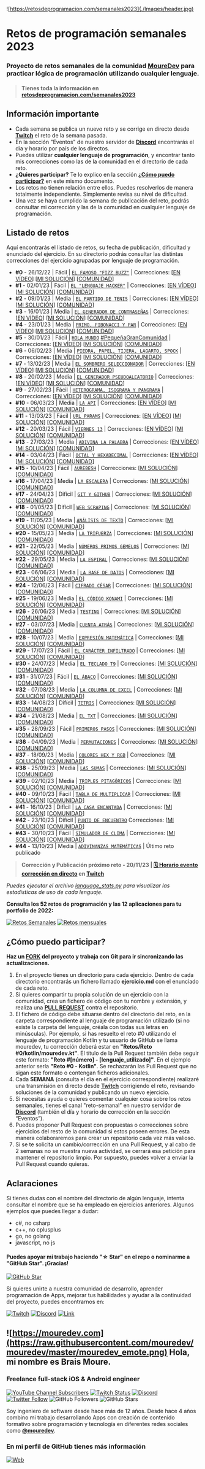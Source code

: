 ![https://retosdeprogramacion.com/semanales2023](./Images/header.jpg)

# Retos de programación semanales 2023
### Proyecto de retos semanales de la comunidad **[MoureDev](https://moure.dev)** para practicar lógica de programación utilizando cualquier lenguaje.
> #### Tienes toda la información en **[retosdeprogramacion.com/semanales2023](https://retosdeprogramacion.com/semanales2023)**

## Información importante

* Cada semana se publica un nuevo reto y se corrige en directo desde **[Twitch](https://twitch.tv/mouredev)** el reto de la semana pasada.
* En la sección "Eventos" de nuestro servidor de **[Discord](https://discord.gg/mouredev)** encontrarás el día y horario por país de los directos.
* Puedes utilizar **cualquier lenguaje de programación**, y encontrar tanto mis correcciones como las de la comunidad en el directorio de cada reto.
* **¿Quieres participar?** Te lo explico en la sección **[¿Cómo puedo participar?](https://github.com/mouredev/retos-programacion-2023#c%C3%B3mo-puedo-participar)** en este mismo documento.
* Los retos no tienen relación entre ellos. Puedes resolverlos de manera totalmente independiente. Simplemente revisa su nivel de dificultad.
* Una vez se haya cumplido la semana de publicación del reto, podrás consultar mi corrección y las de la comunidad en cualquier lenguaje de programación.

## Listado de retos

Aquí encontrarás el listado de retos, su fecha de publicación, dificultad y enunciado del ejercicio. En su directorio podrás consultar las distintas correcciones del ejercicio agrupadas por lenguaje de programación.

* **#0** - 26/12/22 | Fácil | [`EL FAMOSO "FIZZ BUZZ"`](./Retos/Reto%20%230%20-%20EL%20FAMOSO%20FIZZ%20BUZZ%20%5BFácil%5D/ejercicio.md) | Correcciones: [[EN VÍDEO](https://youtu.be/2iW4NCzOAxs)] [[MI SOLUCIÓN](./Retos/Reto%20%230%20-%20EL%20FAMOSO%20FIZZ%20BUZZ%20%5BFácil%5D/python/mouredev.py)] [[COMUNIDAD](./Retos/Reto%20%230%20-%20EL%20FAMOSO%20FIZZ%20BUZZ%20%5BFácil%5D)]
* **#1** - 02/01/23 | Fácil | [`EL "LENGUAJE HACKER"`](./Retos/Reto%20%231%20-%20EL%20LENGUAJE%20HACKER%20%5BFácil%5D/ejercicio.md) | Correcciones: [[EN VÍDEO](https://youtu.be/EIxlo_SVUss)] [[MI SOLUCIÓN](./Retos/Reto%20%231%20-%20EL%20LENGUAJE%20HACKER%20%5BFácil%5D/python/mouredev.py)] [[COMUNIDAD](./Retos/Reto%20%231%20-%20EL%20LENGUAJE%20HACKER%20%5BFácil%5D)]
* **#2** - 09/01/23 | Media | [`EL PARTIDO DE TENIS`](./Retos/Reto%20%232%20-%20EL%20PARTIDO%20DE%20TENIS%20%5BMedia%5D/ejercicio.md) | Correcciones: [[EN VÍDEO](https://youtu.be/-WW4iRmgXuk)] [[MI SOLUCIÓN](./Retos/Reto%20%232%20-%20EL%20PARTIDO%20DE%20TENIS%20%5BMedia%5D/python/mouredev.py)] [[COMUNIDAD](./Retos/Reto%20%232%20-%20EL%20PARTIDO%20DE%20TENIS%20%5BMedia%5D)]
* **#3** - 16/01/23 | Media | [`EL GENERADOR DE CONTRASEÑAS`](./Retos/Reto%20%233%20-%20EL%20GENERADOR%20DE%20CONTRASEÑAS%20%5BMedia%5D/ejercicio.md) | Correcciones: [[EN VÍDEO](https://youtu.be/4PA0fioCscw)] [[MI SOLUCIÓN](./Retos/Reto%20%233%20-%20EL%20GENERADOR%20DE%20CONTRASEÑAS%20%5BMedia%5D/python/mouredev.py)] [[COMUNIDAD](./Retos/Reto%20%233%20-%20EL%20GENERADOR%20DE%20CONTRASEÑAS%20%5BMedia%5D)]
* **#4** - 23/01/23 | Media | [`PRIMO, FIBONACCI Y PAR`](./Retos/Reto%20%234%20-%20PRIMO,%20FIBONACCI%20Y%20PAR%20%5BMedia%5D/ejercicio.md) | Correcciones: [[EN VÍDEO](https://youtu.be/eY6_1voBPpo)] [[MI SOLUCIÓN](./Retos/Reto%20%234%20-%20PRIMO,%20FIBONACCI%20Y%20PAR%20%5BMedia%5D/python/mouredev.py)] [[COMUNIDAD](./Retos/Reto%20%234%20-%20PRIMO,%20FIBONACCI%20Y%20PAR%20%5BMedia%5D)]
* **#5** - 30/01/23 | Fácil | [`HOLA MUNDO`](./Retos/Reto%20%235%20-%20HOLA%20MUNDO%20%5BFácil%5D/ejercicio.md) [#PequeñaGranComunidad](https://blog.twitch.tv/es-es/2023/01/26/celebremos-a-los-h%C3%A9roes-an%C3%B3nimos-de-espa%C3%B1a) | Correcciones: [[EN VÍDEO](https://youtu.be/g1LNG5i_5BY)] [[MI SOLUCIÓN](./Retos/Reto%20%235%20-%20HOLA%20MUNDO%20%5BFácil%5D/python/mouredev.py)] [[COMUNIDAD](./Retos/Reto%20%235%20-%20HOLA%20MUNDO%20%5BFácil%5D)]
* **#6** - 06/02/23 | Media | [`PIEDRA, PAPEL, TIJERA, LAGARTO, SPOCK`](./Retos/Reto%20%236%20-%20PIEDRA,%20PAPEL,%20TIJERA,%20LAGARTO,%20SPOCK%20%5BMedia%5D/ejercicio.md) | Correcciones: [[EN VÍDEO](https://youtu.be/JC4muXe60Pw)] [[MI SOLUCIÓN](./Retos/Reto%20%236%20-%20PIEDRA,%20PAPEL,%20TIJERA,%20LAGARTO,%20SPOCK%20%5BMedia%5D/python/mouredev.py)] [[COMUNIDAD](./Retos/Reto%20%236%20-%20PIEDRA,%20PAPEL,%20TIJERA,%20LAGARTO,%20SPOCK%20%5BMedia%5D)]
* **#7** - 13/02/23 | Media | [`EL SOMBRERO SELECCIONADOR`](./Retos/Reto%20%237%20-%20EL%20SOMBRERO%20SELECCIONADOR%20%5BMedia%5D/ejercicio.md) | Correcciones: [[EN VÍDEO](https://youtu.be/8TETRI2CQbg)] [[MI SOLUCIÓN](./Retos/Reto%20%237%20-%20EL%20SOMBRERO%20SELECCIONADOR%20%5BMedia%5D/python/mouredev.py)] [[COMUNIDAD](./Retos/Reto%20%237%20-%20EL%20SOMBRERO%20SELECCIONADOR%20%5BMedia%5D)]
* **#8** - 20/02/23 | Media | [`EL GENERADOR PSEUDOALEATORIO`](./Retos/Reto%20%238%20-%20EL%20GENERADOR%20PSEUDOALEATORIO%20%5BMedia%5D/ejercicio.md) | Correcciones: [[EN VÍDEO](https://youtu.be/sMCSE5qupQo)] [[MI SOLUCIÓN](./Retos/Reto%20%238%20-%20EL%20GENERADOR%20PSEUDOALEATORIO%20%5BMedia%5D/python/mouredev.py)] [[COMUNIDAD](./Retos/Reto%20%238%20-%20EL%20GENERADOR%20PSEUDOALEATORIO%20%5BMedia%5D/)]
* **#9** - 27/02/23 | Fácil | [`HETEROGRAMA, ISOGRAMA Y PANGRAMA`](./Retos/Reto%20%239%20-%20HETEROGRAMA,%20ISOGRAMA%20Y%20PANGRAMA%20%5BFácil%5D/ejercicio.md) | Correcciones: [[EN VÍDEO](https://youtu.be/hkWsjk0VG7c)] [[MI SOLUCIÓN](./Retos/Reto%20%239%20-%20HETEROGRAMA,%20ISOGRAMA%20Y%20PANGRAMA%20%5BFácil%5D/python/mouredev.py)] [[COMUNIDAD](./Retos/Reto%20%239%20-%20HETEROGRAMA,%20ISOGRAMA%20Y%20PANGRAMA%20%5BFácil%5D/)]
* **#10** - 06/03/23 | Media | [`LA API`](./Retos/Reto%20%2310%20-%20LA%20API%20%5BMedia%5D/ejercicio.md) | Correcciones: [[EN VÍDEO](https://youtu.be/AGWWns_KHP8)] [[MI SOLUCIÓN](./Retos/Reto%20%2310%20-%20LA%20API%20%5BMedia%5D/python/mouredev.py)] [[COMUNIDAD](./Retos/Reto%20%2310%20-%20LA%20API%20%5BMedia%5D/)]
* **#11** - 13/03/23 | Fácil | [`URL PARAMS`](./Retos/Reto%20%2311%20-%20URL%20PARAMS%20%5BFácil%5D/ejercicio.md) | Correcciones: [[EN VÍDEO](https://youtu.be/hUX46tEpc2A)] [[MI SOLUCIÓN](./Retos/Reto%20%2311%20-%20URL%20PARAMS%20%5BFácil%5D/python/mouredev.py)] [[COMUNIDAD](./Retos/Reto%20%2311%20-%20URL%20PARAMS%20%5BFácil%5D/)]
* **#12** - 20/03/23 | Fácil | [`VIERNES 13`](./Retos/Reto%20%2312%20-%20VIERNES%2013%20%5BFácil%5D/ejercicio.md) | Correcciones: [[EN VÍDEO](https://youtu.be/UBDO-z5rYfg)] [[MI SOLUCIÓN](./Retos/Reto%20%2312%20-%20VIERNES%2013%20%5BFácil%5D/python/mouredev.py)] [[COMUNIDAD](./Retos/Reto%20%2312%20-%20VIERNES%2013%20%5BFácil%5D/)]
* **#13** - 27/03/23 | Media | [`ADIVINA LA PALABRA`](./Retos/Reto%20%2313%20-%20ADIVINA%20LA%20PALABRA%20%5BMedia%5D/ejercicio.md) | Correcciones: [[EN VÍDEO](https://youtu.be/t5UHiXcYD8Y)] [[MI SOLUCIÓN](./Retos/Reto%20%2313%20-%20ADIVINA%20LA%20PALABRA%20%5BMedia%5D/python/mouredev.py)] [[COMUNIDAD](./Retos/Reto%20%2313%20-%20ADIVINA%20LA%20PALABRA%20%5BMedia%5D/)]
* **#14** - 03/04/23 | Fácil | [`OCTAL Y HEXADECIMAL`](./Retos/Reto%20%2314%20-%20OCTAL%20Y%20HEXADECIMAL%20%5BFácil%5D/ejercicio.md) | Correcciones: [[EN VÍDEO](https://youtu.be/T8qY1nUCHkM)] [[MI SOLUCIÓN](./Retos/Reto%20%2314%20-%20OCTAL%20Y%20HEXADECIMAL%20%5BFácil%5D/python/mouredev.py)] [[COMUNIDAD](./Retos/Reto%20%2314%20-%20OCTAL%20Y%20HEXADECIMAL%20%5BFácil%5D/)]
* **#15** - 10/04/23 | Fácil | [`AUREBESH`](./Retos/Reto%20%2315%20-%20AUREBESH%20%5BFácil%5D/ejercicio.md) | Correcciones: [[MI SOLUCIÓN](./Retos/Reto%20%2315%20-%20AUREBESH%20%5BFácil%5D/python/mouredev.py)] [[COMUNIDAD](./Retos/Reto%20%2315%20-%20AUREBESH%20%5BFácil%5D/)]
* **#16** - 17/04/23 | Media | [`LA ESCALERA`](./Retos/Reto%20%2316%20-%20LA%20ESCALERA%20%5BMedia%5D/ejercicio.md) | Correcciones: [[MI SOLUCIÓN](./Retos/Reto%20%2316%20-%20LA%20ESCALERA%20%5BMedia%5D/python/mouredev.py)] [[COMUNIDAD](./Retos/Reto%20%2316%20-%20LA%20ESCALERA%20%5BMedia%5D/)]
* **#17** - 24/04/23 | Difícil | [`GIT Y GITHUB`](./Retos/Reto%20%2317%20-%20GIT%20Y%20GITHUB%20%5BDifícil%5D/ejercicio.md) | Correcciones: [[MI SOLUCIÓN](./Retos/Reto%20%2317%20-%20GIT%20Y%20GITHUB%20%5BDifícil%5D/python/mouredev.py)] [[COMUNIDAD](./Retos/Reto%20%2317%20-%20GIT%20Y%20GITHUB%20%5BDifícil%5D/)]
* **#18** - 01/05/23 | Difícil | [`WEB SCRAPING`](./Retos/Reto%20%2318%20-%20WEB%20SCRAPING%20%5BDifícil%5D/ejercicio.md) | Correcciones: [[MI SOLUCIÓN](./Retos/Reto%20%2318%20-%20WEB%20SCRAPING%20%5BDifícil%5D/python/mouredev.py)] [[COMUNIDAD](./Retos/Reto%20%2318%20-%20WEB%20SCRAPING%20%5BDifícil%5D/)]
* **#19** - 11/05/23 | Media | [`ANÁLISIS DE TEXTO`](./Retos/Reto%20%2319%20-%20ANÁLISIS%20DE%20TEXTO%20%5BMedia%5D/ejercicio.md) | Correcciones: [[MI SOLUCIÓN](./Retos/Reto%20%2319%20-%20ANÁLISIS%20DE%20TEXTO%20%5BMedia%5D/python/mouredev.py)] [[COMUNIDAD](./Retos/Reto%20%2319%20-%20ANÁLISIS%20DE%20TEXTO%20%5BMedia%5D/)]
* **#20** - 15/05/23 | Media | [`LA TRIFUERZA`](./Retos/Reto%20%2320%20-%20LA%20TRIFUERZA%20%5BMedia%5D/ejercicio.md) | Correcciones: [[MI SOLUCIÓN](./Retos/Reto%20%2320%20-%20LA%20TRIFUERZA%20%5BMedia%5D/python/mouredev.py)] [[COMUNIDAD](./Retos/Reto%20%2320%20-%20LA%20TRIFUERZA%20%5BMedia%5D/)]
* **#21** - 22/05/23 | Media | [`NÚMEROS PRIMOS GEMELOS`](./Retos/Reto%20%2321%20-%20NÚMEROS%20PRIMOS%20GEMELOS%20%5BMedia%5D/ejercicio.md) | Correcciones: [[MI SOLUCIÓN](./Retos/Reto%20%2321%20-%20NÚMEROS%20PRIMOS%20GEMELOS%20%5BMedia%5D/python/mouredev.py)] [[COMUNIDAD](./Retos/Reto%20%2321%20-%20NÚMEROS%20PRIMOS%20GEMELOS%20%5BMedia%5D/)]
* **#22** - 29/05/23 | Media | [`LA ESPIRAL`](./Retos/Reto%20%2322%20-%20LA%20ESPIRAL%20%5BMedia%5D/ejercicio.md) | Correcciones: [[MI SOLUCIÓN](./Retos/Reto%20%2322%20-%20LA%20ESPIRAL%20%5BMedia%5D/python/mouredev.py)] [[COMUNIDAD](./Retos/Reto%20%2322%20-%20LA%20ESPIRAL%20%5BMedia%5D/)]
* **#23** - 06/06/23 | Media | [`LA BASE DE DATOS`](./Retos/Reto%20%2323%20-%20LA%20BASE%20DE%20DATOS%20%5BMedia%5D/ejercicio.md) | Correcciones: [[MI SOLUCIÓN](./Retos/Reto%20%2323%20-%20LA%20BASE%20DE%20DATOS%20%5BMedia%5D/python/mouredev.py)] [[COMUNIDAD](./Retos/Reto%20%2323%20-%20LA%20BASE%20DE%20DATOS%20%5BMedia%5D/)]
* **#24** - 12/06/23 | Fácil | [`CIFRADO CÉSAR`](./Retos/Reto%20%2324%20-%20CIFRADO%20CÉSAR%20%5BFácil%5D/ejercicio.md) | Correcciones: [[MI SOLUCIÓN](./Retos/Reto%20%2324%20-%20CIFRADO%20CÉSAR%20%5BFácil%5D/python/mouredev.py)] [[COMUNIDAD](./Retos/Reto%20%2324%20-%20CIFRADO%20CÉSAR%20%5BFácil%5D/)]
* **#25** - 19/06/23 | Media | [`EL CÓDIGO KONAMI`](./Retos/Reto%20%2325%20-%20EL%20CÓDIGO%20KONAMI%20%5BMedia%5D/ejercicio.md) | Correcciones: [[MI SOLUCIÓN](./Retos/Reto%20%2325%20-%20EL%20CÓDIGO%20KONAMI%20%5BMedia%5D/python/mouredev.py)] [[COMUNIDAD](./Retos/Reto%20%2325%20-%20EL%20CÓDIGO%20KONAMI%20%5BMedia%5D/)]
* **#26** - 26/06/23 | Media | [`TESTING`](./Retos/Reto%20%2326%20-%20TESTING%20%5BMedia%5D/ejercicio.md) | Correcciones: [[MI SOLUCIÓN](./Retos/Reto%20%2326%20-%20TESTING%20%5BMedia%5D/python/mouredev.py)] [[COMUNIDAD](./Retos/Reto%20%2326%20-%20TESTING%20%5BMedia%5D/)]
* **#27** - 03/07/23 | Media | [`CUENTA ATRÁS`](./Retos/Reto%20%2327%20-%20CUENTA%20ATRÁS%20%5BMedia%5D/ejercicio.md) | Correcciones: [[MI SOLUCIÓN](./Retos/Reto%20%2327%20-%20CUENTA%20ATRÁS%20%5BMedia%5D/python/mouredev.py)] [[COMUNIDAD](./Retos/Reto%20%2327%20-%20CUENTA%20ATRÁS%20%5BMedia%5D/)]
* **#28** - 10/07/23 | Media | [`EXPRESIÓN MATEMÁTICA`](./Retos/Reto%20%2328%20-%20EXPRESIÓN%20MATEMÁTICA%20%5BMedia%5D/ejercicio.md) | Correcciones: [[MI SOLUCIÓN](./Retos/Reto%20%2328%20-%20EXPRESIÓN%20MATEMÁTICA%20%5BMedia%5D/python/mouredev.py)] [[COMUNIDAD](./Retos/Reto%20%2328%20-%20EXPRESIÓN%20MATEMÁTICA%20%5BMedia%5D/)]
* **#29** - 17/07/23 | Fácil | [`EL CARÁCTER INFILTRADO`](./Retos/Reto%20%2329%20-%20EL%20CARÁCTER%20INFILTRADO%20%5BFácil%5D/ejercicio.md) | Correcciones: [[MI SOLUCIÓN](./Retos/Reto%20%2329%20-%20EL%20CARÁCTER%20INFILTRADO%20%5BFácil%5D/python/mouredev.py)] [[COMUNIDAD](./Retos/Reto%20%2329%20-%20EL%20CARÁCTER%20INFILTRADO%20%5BFácil%5D/)]
* **#30** - 24/07/23 | Media | [`EL TECLADO T9`](./Retos/Reto%20%2330%20-%20EL%20TECLADO%20T9%20%5BMedia%5D/ejercicio.md) | Correcciones: [[MI SOLUCIÓN](./Retos/Reto%20%2330%20-%20EL%20TECLADO%20T9%20%5BMedia%5D/python/mouredev.py)] [[COMUNIDAD](./Retos/Reto%20%2330%20-%20EL%20TECLADO%20T9%20%5BMedia%5D/)]
* **#31** - 31/07/23 | Fácil | [`EL ÁBACO`](./Retos/Reto%20%2331%20-%20EL%20ÁBACO%20%5BFácil%5D/ejercicio.md) | Correcciones: [[MI SOLUCIÓN](./Retos/Reto%20%2331%20-%20EL%20ÁBACO%20%5BFácil%5D/python/mouredev.py)] [[COMUNIDAD](./Retos/Reto%20%2331%20-%20EL%20ÁBACO%20%5BFácil%5D/)]
* **#32** - 07/08/23 | Media | [`LA COLUMNA DE EXCEL`](./Retos/Reto%20%2332%20-%20LA%20COLUMNA%20DE%20EXCEL%20%5BMedia%5D/ejercicio.md) | Correcciones: [[MI SOLUCIÓN](./Retos/Reto%20%2332%20-%20LA%20COLUMNA%20DE%20EXCEL%20%5BMedia%5D/python/mouredev.py)] [[COMUNIDAD](./Retos/Reto%20%2332%20-%20LA%20COLUMNA%20DE%20EXCEL%20%5BMedia%5D/)]
* **#33** - 14/08/23 | Difícil | [`TETRIS`](./Retos/Reto%20%2333%20-%20TETRIS%20%5BDifícil%5D/ejercicio.md) | Correcciones: [[MI SOLUCIÓN](./Retos/Reto%20%2333%20-%20TETRIS%20%5BDifícil%5D/python/mouredev.py)] [[COMUNIDAD](./Retos/Reto%20%2333%20-%20TETRIS%20%5BDifícil%5D/)]
* **#34** - 21/08/23 | Media | [`EL TXT`](./Retos/Reto%20%2334%20-%20EL%20TXT%20%5BMedia%5D/ejercicio.md) | Correcciones: [[MI SOLUCIÓN](./Retos/Reto%20%2334%20-%20EL%20TXT%20%5BMedia%5D/python/mouredev.py)] [[COMUNIDAD](./Retos/Reto%20%2334%20-%20EL%20TXT%20%5BMedia%5D/)]
* **#35** - 28/09/23 | Fácil | [`PRIMEROS PASOS`](./Retos/Reto%20%2335%20-%20PRIMEROS%20PASOS%20%5BFácil%5D/ejercicio.md) | Correcciones: [[MI SOLUCIÓN](./Retos/Reto%20%2335%20-%20PRIMEROS%20PASOS%20%5BFácil%5D/python/mouredev.py)] [[COMUNIDAD](./Retos/Reto%20%2335%20-%20PRIMEROS%20PASOS%20%5BFácil%5D/)]
* **#36** - 04/09/23 | Media | [`PERMUTACIONES`](./Retos/Reto%20%2336%20-%20PERMUTACIONES%20%5BMedia%5D/ejercicio.md) | Correcciones: [[MI SOLUCIÓN](./Retos/Reto%20%2336%20-%20PERMUTACIONES%20%5BMedia%5D/python/mouredev.py)] [[COMUNIDAD](./Retos/Reto%20%2336%20-%20PERMUTACIONES%20%5BMedia%5D/)]
* **#37** - 18/09/23 | Media | [`COLORES HEX Y RGB`](./Retos/Reto%20%2337%20-%20COLORES%20HEX%20Y%20RGB%20%5BMedia%5D/ejercicio.md) | Correcciones: [[MI SOLUCIÓN](./Retos/Reto%20%2337%20-%20COLORES%20HEX%20Y%20RGB%20%5BMedia%5D/python/mouredev.py)] [[COMUNIDAD](./Retos/Reto%20%2337%20-%20COLORES%20HEX%20Y%20RGB%20%5BMedia%5D/)]
* **#38** - 25/09/23 | Media | [`LAS SUMAS`](./Retos/Reto%20%2338%20-%20LAS%20SUMAS%20%5BMedia%5D/ejercicio.md) | Correcciones: [[MI SOLUCIÓN](./Retos/Reto%20%2338%20-%20LAS%20SUMAS%20%5BMedia%5D/python/mouredev.py)] [[COMUNIDAD](./Retos/Reto%20%2338%20-%20LAS%20SUMAS%20%5BMedia%5D/)]
* **#39** - 02/10/23 | Media | [`TRIPLES PITAGÓRICOS`](./Retos/Reto%20%2339%20-%20TRIPLES%20PITAGÓRICOS%20%5BMedia%5D/ejercicio.md) | Correcciones: [[MI SOLUCIÓN](./Retos/Reto%20%2339%20-%20TRIPLES%20PITAGÓRICOS%20%5BMedia%5D/python/mouredev.py)] [[COMUNIDAD](./Retos/Reto%20%2339%20-%20TRIPLES%20PITAGÓRICOS%20%5BMedia%5D/)]
* **#40** - 09/10/23 | Fácil | [`TABLA DE MULTIPLICAR`](./Retos/Reto%20%2340%20-%20TABLA%20DE%20MULTIPLICAR%20%5BFácil%5D/ejercicio.md) | Correcciones: [[MI SOLUCIÓN](./Retos/Reto%20%2340%20-%20TABLA%20DE%20MULTIPLICAR%20%5BFácil%5D/python/mouredev.py)] [[COMUNIDAD](./Retos/Reto%20%2340%20-%20TABLA%20DE%20MULTIPLICAR%20%5BFácil%5D/)]
* **#41** - 16/10/23 | Difícil | [`LA CASA ENCANTADA`](./Retos/Reto%20%2341%20-%20LA%20CASA%20ENCANTADA%20%5BDifícil%5D/ejercicio.md) | Correcciones: [[MI SOLUCIÓN](./Retos/Reto%20%2341%20-%20LA%20CASA%20ENCANTADA%20%5BDifícil%5D/python/mouredev.py)] [[COMUNIDAD](./Retos/Reto%20%2341%20-%20LA%20CASA%20ENCANTADA%20%5BDifícil%5D/)]
* **#42** - 23/10/23 | Difícil | [`PUNTO DE ENCUENTRO`](./Retos/Reto%20%2342%20-%20PUNTO%20DE%20ENCUENTRO%20%5BDifícil%5D/ejercicio.md) Correcciones: [[MI SOLUCIÓN](./Retos/Reto%20%2342%20-%20PUNTO%20DE%20ENCUENTRO%20%5BDifícil%5D/python/mouredev.py)] [[COMUNIDAD](./Retos/Reto%20%2342%20-%20PUNTO%20DE%20ENCUENTRO%20%5BDifícil%5D/)]
* **#43** - 30/10/23 | Fácil | [`SIMULADOR DE CLIMA`](./Retos/Reto%20%2343%20-%20SIMULADOR%20DE%20CLIMA%20%5BFácil%5D/ejercicio.md) | Correcciones: [[MI SOLUCIÓN](./Retos/Reto%20%2343%20-%20SIMULADOR%20DE%20CLIMA%20%5BFácil%5D/python/mouredev.py)] [[COMUNIDAD](./Retos/Reto%20%2343%20-%20SIMULADOR%20DE%20CLIMA%20%5BFácil%5D/)]
* **#44** - 13/10/23 | Media | [`ADIVINANZAS MATEMÁTICAS`](./Retos/Reto%20%2344%20-%20ADIVINANZAS%20MATEMÁTICAS%20%5BMedia%5D/ejercicio.md) | Último reto publicado

> **Corrección y Publicación próximo reto - 20/11/23 | [🗓️ Horario evento corrección en directo](https://discord.gg/mouredev?event=1173570988865232968) en [Twitch](https://twitch.tv/mouredev)**

*Puedes ejecutar el archivo [language_stats.py](./Retos/language_stats.py) para visualizar las estadísticas de uso de cada lenguaje.*

**Consulta los 52 retos de programación y las 12 aplicaciones para tu portfolio de 2022:**

[![Retos Semanales](https://img.shields.io/github/stars/mouredev/Weekly-Challenge-2022-Kotlin?label=Retos%20Semanales%202022&style=social)](https://github.com/mouredev/Weekly-Challenge-2022-Kotlin)
[![Retos mensuales](https://img.shields.io/github/stars/mouredev/Monthly-App-Challenge-2022?label=Retos%20Mensuales%202022&style=social)](https://github.com/mouredev/Monthly-App-Challenge-2022)

## ¿Cómo puedo participar?

**Haz un [FORK](https://github.com/mouredev/retos-programacion-2023/fork) del proyecto y trabaja con Git para ir sincronizando las actualizaciones.**

1. En el proyecto tienes un directorio para cada ejercicio. Dentro de cada directorio encontrarás un fichero llamado **ejercicio.md** con el enunciado de cada reto.
2. Si quieres compartir tu propia solución de un ejercicio con la comunidad, crea un fichero de código con tu nombre y extensión, y realiza una [**PULL REQUEST**](https://docs.github.com/es/pull-requests/collaborating-with-pull-requests/proposing-changes-to-your-work-with-pull-requests/creating-a-pull-request) contra el repositorio.
3. El fichero de código debe situarse dentro del directorio del reto, en la carpeta correspondiente al lenguaje de programación utilizado (si no existe la carpeta del lenguaje, créala con todas sus letras en minúsculas). Por ejemplo, si has resuelto el reto #0 utilizando el lenguaje de programación Kotlin y tu usuario de GitHub se llama mouredev, tu corrección deberá estar en **"Retos/Reto #0/kotlin/mouredev.kt"**. El título de la Pull Request también debe seguir este formato: **"Reto #[número] - [lenguaje_utilizado]"**. En el ejemplo anterior sería **"Reto #0 - Kotlin"**. Se rechazarán las Pull Request que no sigan este formato o contengan ficheros adicionales.
4. Cada **SEMANA** (consulta el día en el ejercicio correspondiente) realizaré una transmisión en directo desde **[Twitch](https://twitch.tv/mouredev)** corrigiendo el reto, revisando soluciones de la comunidad y publicando un nuevo ejercicio.
5. Si necesitas ayuda o quieres comentar cualquier cosa sobre los retos semanales, tienes el canal "reto-semanal” en nuestro servidor de **[Discord](https://discord.gg/mouredev)** (también el día y horario de corrección en la sección “Eventos”).
6. Puedes proponer Pull Request con propuestas o correcciones sobre ejercicios del resto de la comunidad si estos poseen errores. De esta manera colaboraremos para crear un repositorio cada vez más valioso.
7. Si se te solicita un cambio/corrección en una Pull Request, y al cabo de 2 semanas no se muestra nueva actividad, se cerrará esa petición para mantener el repositorio limpio. Por supuesto, puedes volver a enviar la Pull Request cuando quieras.

## Aclaraciones

Si tienes dudas con el nombre del directorio de algún lenguaje, intenta consultar el nombre que se ha empleado en ejercicios anteriores. Algunos ejemplos que puedes llegar a dudar:
    
* c#, no csharp
* c++, no cplusplus
* go, no golang
* javascript, no js
	
#### Puedes apoyar mi trabajo haciendo "☆ Star" en el repo o nominarme a "GitHub Star". ¡Gracias!

[![GitHub Star](https://img.shields.io/badge/GitHub-Nominar_a_star-yellow?style=for-the-badge&logo=github&logoColor=white&labelColor=101010)](https://stars.github.com/nominate/)

Si quieres unirte a nuestra comunidad de desarrollo, aprender programación de Apps, mejorar tus habilidades y ayudar a la continuidad del proyecto, puedes encontrarnos en:

[![Twitch](https://img.shields.io/badge/Twitch-Retos_en_directo-9146FF?style=for-the-badge&logo=twitch&logoColor=white&labelColor=101010)](https://twitch.tv/mouredev)
[![Discord](https://img.shields.io/badge/Discord-Canal_de_chat_para_retos-5865F2?style=for-the-badge&logo=discord&logoColor=white&labelColor=101010)](https://mouredev.com/discord)
[![Link](https://img.shields.io/badge/Links_de_interés-moure.dev-39E09B?style=for-the-badge&logo=Linktree&logoColor=white&labelColor=101010)](https://moure.dev)

## ![https://mouredev.com](https://raw.githubusercontent.com/mouredev/mouredev/master/mouredev_emote.png) Hola, mi nombre es Brais Moure.
### Freelance full-stack iOS & Android engineer

[![YouTube Channel Subscribers](https://img.shields.io/youtube/channel/subscribers/UCxPD7bsocoAMq8Dj18kmGyQ?style=social)](https://youtube.com/mouredevapps?sub_confirmation=1)
[![Twitch Status](https://img.shields.io/twitch/status/mouredev?style=social)](https://twitch.com/mouredev)
[![Discord](https://img.shields.io/discord/729672926432985098?style=social&label=Discord&logo=discord)](https://mouredev.com/discord)
[![Twitter Follow](https://img.shields.io/twitter/follow/mouredev?style=social)](https://twitter.com/mouredev)
![GitHub Followers](https://img.shields.io/github/followers/mouredev?style=social)
![GitHub Stars](https://img.shields.io/github/stars/mouredev?style=social)

Soy ingeniero de software desde hace más de 12 años. Desde hace 4 años combino mi trabajo desarrollando Apps con creación de contenido formativo sobre programación y tecnología en diferentes redes sociales como **[@mouredev](https://moure.dev)**.

### En mi perfil de GitHub tienes más información

[![Web](https://img.shields.io/badge/GitHub-MoureDev-14a1f0?style=for-the-badge&logo=github&logoColor=white&labelColor=101010)](https://github.com/mouredev)